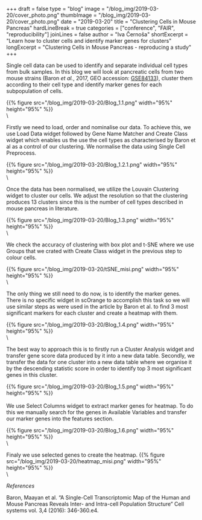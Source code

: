 ﻿+++
draft = false
type = "blog"
image = "/blog_img/2019-03-20/cover_photo.png"
thumbImage = "/blog_img/2019-03-20/cover_photo.png"
date = "2019-03-20"
title = "Clustering Cells in Mouse Pancreas"
hardLineBreak = true 
categories = ["conference", "FAIR", "reproducibility"]
joinLines = false
author = "Iva Černoša"
shortExcerpt = "Learn how to cluster cells and identify marker genes for clusters" 
longExcerpt = "Clustering Cells in Mouse Pancreas - reproducing a study" 
+++

Single cell data can be used to identify and separate individual cell types from bulk samples. 
In this blog we will look at pancreatic cells from two mouse strains (Baron <i>et al.</i>, 2017, GEO accession: 
<a href="https://www.ncbi.nlm.nih.gov/geo/query/acc.cgi?acc=GSE84133">GSE84133</a>), 
cluster them according to their cell type and identify marker genes for each subpopulation of cells. 

{{% figure src="/blog_img/2019-03-20/Blog_1.1.png" width="95%" height="95%" %}}
\
\


Firstly we need to load, order and nominalise our data. To achieve this, we use Load Data widget followed by Gene Name Matcher and Create Class widget which enables us the use the cell types as characterised by Baron et al as a control of our clustering. We normalise the data using Single Cell Preprocess.

{{% figure src="/blog_img/2019-03-20/Blog_1.2.1.png" width="95%" height="95%" %}}
\
\

Once the data has been normalised, we utilize the Louvain Clustering widget to cluster our cells. We adjust the resolution so that the clustering produces 13 clusters since this is the number of cell types described in mouse pancreas in literature. 

{{% figure src="/blog_img/2019-03-20/Blog_1.3.png" width="95%" height="95%" %}}
\
\

We check the accuracy of clustering with box plot and t-SNE where we use Groups that we crated with Create Class widget in the previous step to colour cells. 

{{% figure src="/blog_img/2019-03-20/tSNE_misi.png" width="95%" height="95%" %}}
\
\

The only thing we still need to do now, is to identify the marker genes. There is no specific widget in scOrange to accomplish this task so we will use similar steps as were used in the article by Baron et al. to find 3 most significant markers for each cluster and create a heatmap with them. 

{{% figure src="/blog_img/2019-03-20/Blog_1.4.png" width="95%" height="95%" %}}
\
\

The best way to approach this is to firstly run a Cluster Analysis widget and transfer gene score data produced by it into a new data table. Secondly, we transfer the data for one cluster into a new data table where we organise it by the descending statistic score in order to identify top 3 most significant genes in this cluster. 

{{% figure src="/blog_img/2019-03-20/Blog_1.5.png" width="95%" height="95%" %}}
\
\
We use Select Columns widget to extract marker genes for heatmap. To do this we manually search for the genes in Available Variables and transfer our marker genes into the features section. 

{{% figure src="/blog_img/2019-03-20/Blog_1.6.png" width="95%" height="95%" %}}
\
\

Finaly we use selected genes to create the heatmap.
{{% figure src="/blog_img/2019-03-20/heatmap_misi.png" width="95%" height="95%" %}}
\
\

*References*

Baron, Maayan et al. “A Single-Cell Transcriptomic Map of the Human and Mouse Pancreas Reveals Inter- and Intra-cell Population Structure” Cell systems vol. 3,4 (2016): 346-360.e4. 
